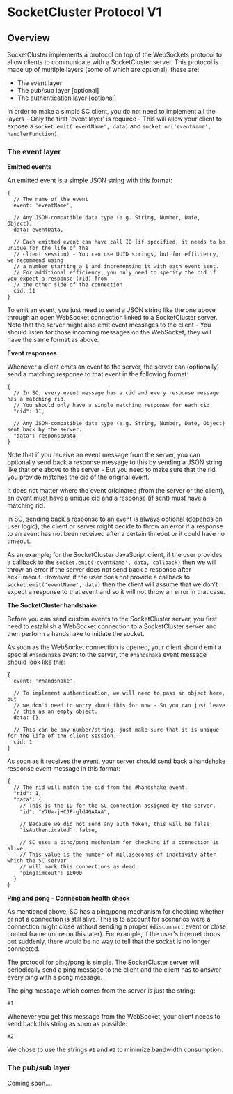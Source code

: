 # SocketCluster Protocol V1

## Overview

SocketCluster implements a protocol on top of the WebSockets protocol to allow clients to communicate with a SocketCluster server.
This protocol is made up of multiple layers (some of which are optional), these are:
- The event layer
- The pub/sub layer [optional]
- The authentication layer [optional]

In order to make a simple SC client, you do not need to implement all the layers - Only the first 'event layer' is required - This
will allow your client to expose a `socket.emit('eventName', data)` and `socket.on('eventName', handlerFunction)`.

### The event layer

**Emitted events**

An emitted event is a simple JSON string with this format:

```
{
  // The name of the event
  event: 'eventName',

  // Any JSON-compatible data type (e.g. String, Number, Date, Object).
  data: eventData,

  // Each emitted event can have call ID (if specified, it needs to be unique for the life of the
  // client session) - You can use UUID strings, but for efficiency, we recommend using
  // a number starting a 1 and incrementing it with each event sent.
  // For additional efficiency, you only need to specify the cid if you expect a response (rid) from
  // the other side of the connection.
  cid: 11
}
```

To emit an event, you just need to send a JSON string like the one above through an open WebSocket connection linked to a SocketCluster server.
Note that the server might also emit event messages to the client - You should listen for those incoming messages on the WebSocket; they will have the same format as above.


**Event responses**

Whenever a client emits an event to the server, the server can (optionally) send a matching response to that event in the following format:

```
{
  // In SC, every event message has a cid and every response message has a matching rid.
  // You should only have a single matching response for each cid.
  "rid": 11,

  // Any JSON-compatible data type (e.g. String, Number, Date, Object) sent back by the server.
  "data": responseData
}
```

Note that if you receive an event message from the server, you can optionally send back a response message to this by sending a JSON string like that one above
to the server - But you need to make sure that the rid you provide matches the cid of the original event.

It does not matter where the event originated (from the server or the client), an event must have a unique cid and a response (if sent) must have a matching rid.

In SC, sending back a response to an event is always optional (depends on user logic); the client or server might decide to throw an error if a response to an event has not been received
after a certain timeout or it could have no timeout.

As an example; for the SocketCluster JavaScript client, if the user provides a callback to the `socket.emit('eventName', data, callback)` then we will throw an error if the server does not
send back a response after ackTimeout. However, if the user does not provide a callback to `socket.emit('eventName', data)` then the client will assume that we don't expect a response to that event and so it will not throw an error in that case.


**The SocketCluster handshake**

Before you can send custom events to the SocketCluster server, you first need to establish a WebSocket connection to a SocketCluster server and then perform a handshake to initiate the socket.

As soon as the WebSocket connection is opened, your client should emit a special `#handshake` event to the server, the `#handshake` event message should look like this:

```
{
  event: '#handshake',

  // To implement authentication, we will need to pass an object here, but
  // we don't need to worry about this for now - So you can just leave
  // this as an empty object.
  data: {},

  // This can be any number/string, just make sure that it is unique for the life of the client session.
  cid: 1
}
```

As soon as it receives the event, your server should send back a handshake response event message in this format:

```
{
  // The rid will match the cid from the #handshake event.
  "rid": 1,
  "data": {
    // This is the ID for the SC connection assigned by the server.
    "id": "Y7Uw-jHCJP-gld4QAAAA",

    // Because we did not send any auth token, this will be false.
    "isAuthenticated": false,

    // SC uses a ping/pong mechanism for checking if a connection is alive.
    // This value is the number of milliseconds of inactivity after which the SC server
    // will mark this connections as dead.
    "pingTimeout": 10000
  }
}
```


**Ping and pong - Connection health check**

As mentioned above, SC has a ping/pong mechanism for checking whether or not a connection is still alive.
This is to account for scenarios were a connection might close without sending a proper `#disconnect` event or close control frame (more on this later).
For example, if the user's internet drops out suddenly, there would be no way to tell that the socket is no longer connected.

The protocol for ping/pong is simple.
The SocketCluster server will periodically send a ping message to the client and the client has to answer every ping with a pong message.

The ping message which comes from the server is just the string:

`#1`

Whenever you get this message from the WebSocket, your client needs to send back this string as soon as possible:

`#2`

We chose to use the strings `#1` and `#2` to minimize bandwidth consumption.


### The pub/sub layer

Coming soon....
